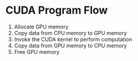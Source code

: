 # CUDA Program Flow

1. Allocate GPU memory
2. Copy data from CPU memory to GPU memory
3. Invoke the CUDA kernel to perform computation
4. Copy data from GPU memory to CPU memory
5. Free GPU memory
